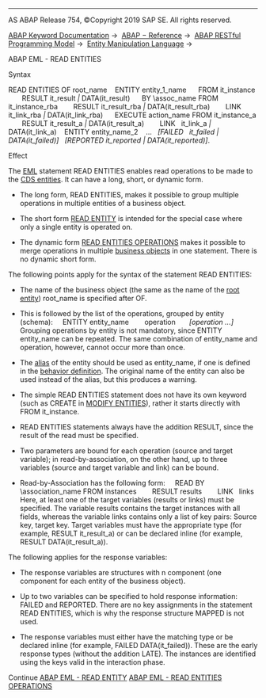   

* * *

AS ABAP Release 754, ©Copyright 2019 SAP SE. All rights reserved.

[ABAP Keyword Documentation](javascript:call_link\('abenabap.htm'\)) →  [ABAP − Reference](javascript:call_link\('abenabap_reference.htm'\)) →  [ABAP RESTful Programming Model](javascript:call_link\('abenrestful_abap_programming.htm'\)) →  [Entity Manipulation Language](javascript:call_link\('abeneml.htm'\)) → 

ABAP EML - READ ENTITIES

Syntax

READ ENTITIES OF root\_name
   ENTITY entity\_1\_name
     FROM it\_instance
       RESULT it\_result *|* DATA(it\_result)
     BY \\assoc\_name FROM it\_instance\_rba
       RESULT it\_result\_rba *|* DATA(it\_result\_rba)
       LINK   it\_link\_rba *|* DATA(it\_link\_rba)
     EXECUTE action\_name FROM it\_instance\_a
       RESULT it\_result\_a *|* DATA(it\_result\_a)
       LINK   it\_link\_a *|* DATA(it\_link\_a)
   ENTITY entity\_name\_2
   ...
  *\[*FAILED   it\_failed *|* DATA(it\_failed)*\]*
  *\[*REPORTED it\_reported *|* DATA(it\_reported)*\]*.

Effect

The [EML](javascript:call_link\('abeneml.htm'\)) statement READ ENTITIES enables read operations to be made to the [CDS entities](javascript:call_link\('abencds_entity_glosry.htm'\) "Glossary Entry"). It can have a long, short, or dynamic form.

-   The long form, READ ENTITIES, makes it possible to group multiple operations in multiple entities of a business object.

-   The short form [READ ENTITY](javascript:call_link\('abeneml_read_entity.htm'\)) is intended for the special case where only a single entity is operated on.

-   The dynamic form [READ ENTITIES OPERATIONS](javascript:call_link\('abeneml_read_entities_op.htm'\)) makes it possible to merge operations in multiple [business objects](javascript:call_link\('abenbusiness_object_glosry.htm'\) "Glossary Entry") in one statement. There is no dynamic short form.

The following points apply for the syntax of the statement READ ENTITIES:

-   The name of the business object (the same as the name of the [root entity](javascript:call_link\('abenroot_entity_glosry.htm'\) "Glossary Entry")) root\_name is specified after OF.

-   This is followed by the list of the operations, grouped by entity (schema):
        ENTITY entity\_name
           operation
          *\[*operation ...*\]*
    Grouping operations by entity is not mandatory, since ENTITY entity\_name can be repeated. The same combination of entity\_name and operation, however, cannot occur more than once.

-   The [alias](javascript:call_link\('abenbdl_alias.htm'\)) of the entity should be used as entity\_name, if one is defined in the [behavior definition](javascript:call_link\('abenabap_behavior_definitions.htm'\)). The original name of the entity can also be used instead of the alias, but this produces a warning.

-   The simple READ ENTITIES statement does not have its own keyword (such as CREATE in [MODIFY ENTITIES](javascript:call_link\('abeneml_modify_entities.htm'\))), rather it starts directly with FROM it\_instance.

-   READ ENTITIES statements always have the addition RESULT, since the result of the read must be specified.

-   Two parameters are bound for each operation (source and target variable); in read-by-association, on the other hand, up to three variables (source and target variable and link) can be bound.

-   Read-by-Association has the following form:
        READ BY \\association\_name FROM instances
           RESULT results
           LINK   links
    Here, at least one of the target variables (results or links) must be specified. The variable results contains the target instances with all fields, whereas the variable links contains only a list of key pairs: Source key, target key. Target variables must have the appropriate type (for example, RESULT it\_result\_a) or can be declared inline (for example, RESULT DATA(it\_result\_a)).

The following applies for the response variables:

-   The response variables are structures with n component (one component for each entity of the business object).

-   Up to two variables can be specified to hold response information: FAILED and REPORTED. There are no key assignments in the statement READ ENTITIES, which is why the response structure MAPPED is not used.

-   The response variables must either have the matching type or be declared inline (for example, FAILED DATA(it\_failed)). These are the early response types (without the addition LATE). The instances are identified using the keys valid in the interaction phase.

Continue
[ABAP EML - READ ENTITY](javascript:call_link\('abeneml_read_entity.htm'\))
[ABAP EML - READ ENTITIES OPERATIONS](javascript:call_link\('abeneml_read_entities_op.htm'\))